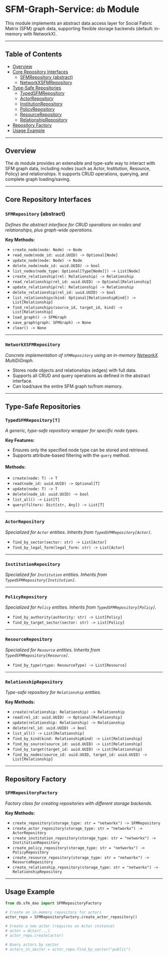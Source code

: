 # SFM-Graph-Service: `db` Module

This module implements an abstract data access layer for Social Fabric Matrix (SFM) graph data, supporting flexible storage backends (default: in-memory with NetworkX).

---

## Table of Contents
- [Overview](#overview)
- [Core Repository Interfaces](#core-repository-interfaces)
  - [SFMRepository (abstract)](#sfmrepository-abstract)
  - [NetworkXSFMRepository](#networkxsfmrepository)
- [Type-Safe Repositories](#type-safe-repositories)
  - [TypedSFMRepository](#typedsfmrepository)
  - [ActorRepository](#actorrepository)
  - [InstitutionRepository](#institutionrepository)
  - [PolicyRepository](#policyrepository)
  - [ResourceRepository](#resourcerepository)
  - [RelationshipRepository](#relationshiprepository)
- [Repository Factory](#repository-factory)
- [Usage Example](#usage-example)

---

## Overview

The `db` module provides an extensible and type-safe way to interact with SFM graph data, including nodes (such as Actor, Institution, Resource, Policy) and relationships. It supports CRUD operations, querying, and complete graph loading/saving.

---

## Core Repository Interfaces

### `SFMRepository` (abstract)

*Defines the abstract interface for CRUD operations on nodes and relationships, plus graph-wide operations.*

**Key Methods:**
- `create_node(node: Node) -> Node`
- `read_node(node_id: uuid.UUID) -> Optional[Node]`
- `update_node(node: Node) -> Node`
- `delete_node(node_id: uuid.UUID) -> bool`
- `list_nodes(node_type: Optional[Type[Node]]) -> List[Node]`
- `create_relationship(rel: Relationship) -> Relationship`
- `read_relationship(rel_id: uuid.UUID) -> Optional[Relationship]`
- `update_relationship(rel: Relationship) -> Relationship`
- `delete_relationship(rel_id: uuid.UUID) -> bool`
- `list_relationships(kind: Optional[RelationshipKind]) -> List[Relationship]`
- `find_relationships(source_id, target_id, kind) -> List[Relationship]`
- `load_graph() -> SFMGraph`
- `save_graph(graph: SFMGraph) -> None`
- `clear() -> None`

---

### `NetworkXSFMRepository`

*Concrete implementation of `SFMRepository` using an in-memory [NetworkX](https://networkx.org/) MultiDiGraph.*

- Stores node objects and relationships (edges) with full data.
- Supports all CRUD and query operations as defined in the abstract interface.
- Can load/save the entire SFM graph to/from memory.

---

## Type-Safe Repositories

### `TypedSFMRepository[T]`

*A generic, type-safe repository wrapper for specific node types.*

**Key Features:**
- Ensures only the specified node type can be stored and retrieved.
- Supports attribute-based filtering with the `query` method.

#### Methods:
- `create(node: T) -> T`
- `read(node_id: uuid.UUID) -> Optional[T]`
- `update(node: T) -> T`
- `delete(node_id: uuid.UUID) -> bool`
- `list_all() -> List[T]`
- `query(filters: Dict[str, Any]) -> List[T]`

---

### `ActorRepository`

*Specialized for `Actor` entities. Inherits from `TypedSFMRepository[Actor]`.*

- `find_by_sector(sector: str) -> List[Actor]`
- `find_by_legal_form(legal_form: str) -> List[Actor]`

---

### `InstitutionRepository`

*Specialized for `Institution` entities. Inherits from `TypedSFMRepository[Institution]`.*

---

### `PolicyRepository`

*Specialized for `Policy` entities. Inherits from `TypedSFMRepository[Policy]`.*

- `find_by_authority(authority: str) -> List[Policy]`
- `find_by_target_sector(sector: str) -> List[Policy]`

---

### `ResourceRepository`

*Specialized for `Resource` entities. Inherits from `TypedSFMRepository[Resource]`.*

- `find_by_type(rtype: ResourceType) -> List[Resource]`

---

### `RelationshipRepository`

*Type-safe repository for `Relationship` entities.*

**Key Methods:**
- `create(relationship: Relationship) -> Relationship`
- `read(rel_id: uuid.UUID) -> Optional[Relationship]`
- `update(relationship: Relationship) -> Relationship`
- `delete(rel_id: uuid.UUID) -> bool`
- `list_all() -> List[Relationship]`
- `find_by_kind(kind: RelationshipKind) -> List[Relationship]`
- `find_by_source(source_id: uuid.UUID) -> List[Relationship]`
- `find_by_target(target_id: uuid.UUID) -> List[Relationship]`
- `find_by_nodes(source_id: uuid.UUID, target_id: uuid.UUID) -> List[Relationship]`

---

## Repository Factory

### `SFMRepositoryFactory`

*Factory class for creating repositories with different storage backends.*

**Key Methods:**
- `create_repository(storage_type: str = "networkx") -> SFMRepository`
- `create_actor_repository(storage_type: str = "networkx") -> ActorRepository`
- `create_institution_repository(storage_type: str = "networkx") -> InstitutionRepository`
- `create_policy_repository(storage_type: str = "networkx") -> PolicyRepository`
- `create_resource_repository(storage_type: str = "networkx") -> ResourceRepository`
- `create_relationship_repository(storage_type: str = "networkx") -> RelationshipRepository`

---

## Usage Example

```python
from db.sfm_dao import SFMRepositoryFactory

# Create an in-memory repository for actors
actor_repo = SFMRepositoryFactory.create_actor_repository()

# Create a new actor (requires an Actor instance)
# actor = Actor(...)
# actor_repo.create(actor)

# Query actors by sector
# actors_in_sector = actor_repo.find_by_sector("public")
```

